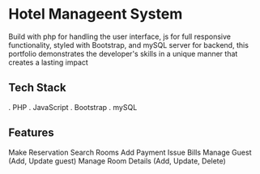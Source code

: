 # Hotel Manageent System 
Build with php for handling the user interface, js for full responsive functionality, styled with Bootstrap, and mySQL server for backend, this portfolio demonstrates the developer's skills in a unique manner that creates a lasting impact

## Tech Stack
. PHP
. JavaScript
. Bootstrap
. mySQL

## Features
Make Reservation
Search Rooms
Add Payment
Issue Bills
Manage Guest (Add, Update guest)
Manage Room Details (Add, Update, Delete) 




